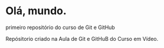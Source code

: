 # Olá, mundo.
 primeiro repositório do curso de Git e GitHub

 Repósitorio criado na Aula de Git e GitHuB do Curso em Vídeo.
